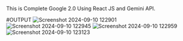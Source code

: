 This is Complete Google 2.0 Using React JS and Gemini API.

#OUTPUT
![Screenshot 2024-09-10 122901](https://github.com/user-attachments/assets/29750686-2663-4aec-99e8-4c48d5a1903b)
![Screenshot 2024-09-10 122945](https://github.com/user-attachments/assets/5aff5ec8-f425-4f3d-ba51-c64f67543511)
![Screenshot 2024-09-10 122959](https://github.com/user-attachments/assets/e63dfffb-2990-41e4-aa0d-9f9580ad1652)
![Screenshot 2024-09-10 123123](https://github.com/user-attachments/assets/26ac7cb3-1a60-4f85-9628-83223c61e52c)
